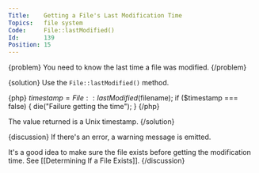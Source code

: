 ```yaml
---
Title:    Getting a File's Last Modification Time
Topics:   file system
Code:     File::lastModified()
Id:       139
Position: 15
---
```


{problem}
You need to know the last time a file was modified.
{/problem}

{solution}
Use the `File::lastModified()` method.

{php}
$timestamp = File::lastModified($filename);
if ($timestamp === false)
{
    die("Failure getting the time");
}
{/php}

The value returned is a Unix timestamp.
{/solution}

{discussion}
If there's an error, a warning message is emitted.

It's a good idea to make sure the file exists before getting the modification time. See [[Determining If a File Exists]].
{/discussion}
